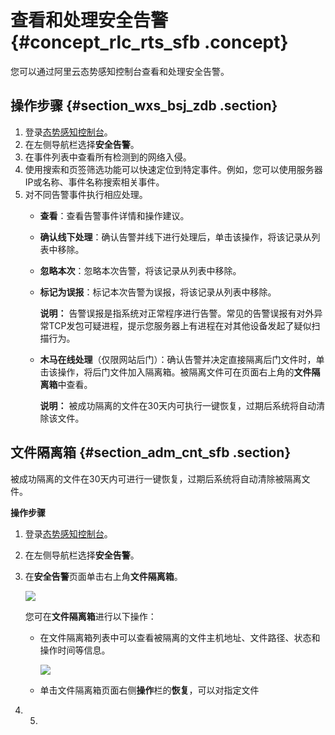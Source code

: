 # 查看和处理安全告警 {#concept_rlc_rts_sfb .concept}

您可以通过阿里云态势感知控制台查看和处理安全告警。

## 操作步骤 {#section_wxs_bsj_zdb .section}

1.  登录[态势感知控制台](https://yundun.console.aliyun.com/?p=sas)。
2.  在左侧导航栏选择**安全告警**。
3.  在事件列表中查看所有检测到的网络入侵。
4.  使用搜索和页签筛选功能可以快速定位到特定事件。例如，您可以使用服务器IP或名称、事件名称搜索相关事件。
5.  对不同告警事件执行相应处理。
    -   **查看**：查看告警事件详情和操作建议。
    -   **确认线下处理**：确认告警并线下进行处理后，单击该操作，将该记录从列表中移除。
    -   **忽略本次**：忽略本次告警，将该记录从列表中移除。
    -   **标记为误报**：标记本次告警为误报，将该记录从列表中移除。

        **说明：** 告警误报是指系统对正常程序进行告警。常见的告警误报有对外异常TCP发包可疑进程，提示您服务器上有进程在对其他设备发起了疑似扫描行为。

    -   **木马在线处理**（仅限网站后门）：确认告警并决定直接隔离后门文件时，单击该操作，将后门文件加入隔离箱。被隔离文件可在页面右上角的**文件隔离箱**中查看。

        **说明：** 被成功隔离的文件在30天内可执行一键恢复，过期后系统将自动清除该文件。


## 文件隔离箱 {#section_adm_cnt_sfb .section}

被成功隔离的文件在30天内可进行一键恢复，过期后系统将自动清除被隔离文件。

**操作步骤**

1.  登录[态势感知控制台](https://yundun.console.aliyun.com/?p=sas)。
2.  在左侧导航栏选择**安全告警**。
3.  在**安全告警**页面单击右上角**文件隔离箱**。

    ![](http://static-aliyun-doc.oss-cn-hangzhou.aliyuncs.com/assets/img/61174/154167781030926_zh-CN.png)

    您可在**文件隔离箱**进行以下操作：

    -   在文件隔离箱列表中可以查看被隔离的文件主机地址、文件路径、状态和操作时间等信息。

        ![](http://static-aliyun-doc.oss-cn-hangzhou.aliyuncs.com/assets/img/61174/154167781030927_zh-CN.png)

    -   单击文件隔离箱页面右侧**操作**栏的**恢复**，可以对指定文件
4.  5.  
